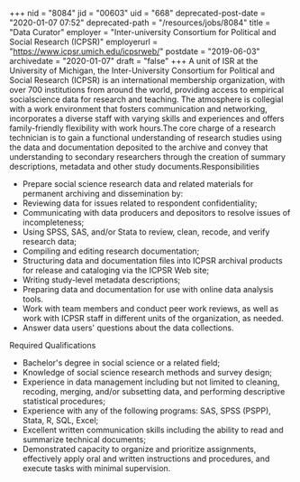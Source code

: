 +++
nid = "8084"
jid = "00603"
uid = "668"
deprecated-post-date = "2020-01-07 07:52"
deprecated-path = "/resources/jobs/8084"
title = "Data Curator"
employer = "Inter-university Consortium for Political and Social Research (ICPSR)"
employerurl = "https://www.icpsr.umich.edu/icpsrweb/"
postdate = "2019-06-03"
archivedate = "2020-01-07"
draft = "false"
+++
A unit of ISR at the University of Michigan, the Inter-University
Consortium for Political and Social Research (ICPSR) is an international
membership organization, with over 700 institutions from around the
world, providing access to empirical socialscience data for research and
teaching. The atmosphere is collegial with a work environment that
fosters communication and networking, incorporates a diverse staff with
varying skills and experiences and offers family-friendly flexibility
with work hours.The core charge of a research technician is to gain a
functional understanding of research studies using the data and
documentation deposited to the archive and convey that understanding to
secondary researchers through the creation of summary descriptions,
metadata and other study documents.Responsibilities


-   Prepare social science research data and related materials for
    permanent archiving and dissemination by:
-   Reviewing data for issues related to respondent confidentiality;
-   Communicating with data producers and depositors to resolve issues
    of incompleteness;
-   Using SPSS, SAS, and/or Stata to review, clean, recode, and verify
    research data;
-   Compiling and editing research documentation;
-   Structuring data and documentation files into ICPSR archival
    products for release and cataloging via the ICPSR Web site;
-   Writing study-level metadata descriptions;
-   Preparing data and documentation for use with online data analysis
    tools.
-   Work with team members and conduct peer work reviews, as well as
    work with ICPSR staff in different units of the organization, as
    needed.
-   Answer data users' questions about the data collections.
  
Required Qualifications

-   Bachelor's degree in social science or a related field;
-   Knowledge of social science research methods and survey design;
-   Experience in data management including but not limited to cleaning,
    recoding, merging, and/or subsetting data, and performing
    descriptive statistical procedures;
-   Experience with any of the following programs: SAS, SPSS (PSPP),
    Stata, R, SQL, Excel;
-   Excellent written communication skills including the ability to read
    and summarize technical documents;
-   Demonstrated capacity to organize and prioritize assignments,
    effectively apply oral and written instructions and procedures, and
    execute tasks with minimal supervision.
